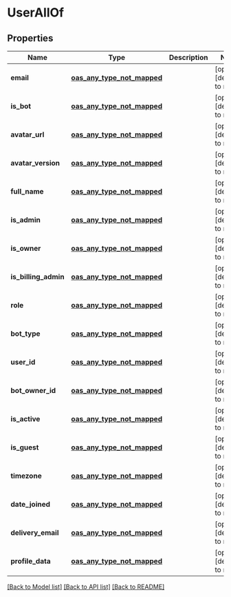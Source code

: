 # UserAllOf
## Properties

Name | Type | Description | Notes
------------ | ------------- | ------------- | -------------
**email** | [**oas_any_type_not_mapped**](.md) |  | [optional] [default to null]
**is\_bot** | [**oas_any_type_not_mapped**](.md) |  | [optional] [default to null]
**avatar\_url** | [**oas_any_type_not_mapped**](.md) |  | [optional] [default to null]
**avatar\_version** | [**oas_any_type_not_mapped**](.md) |  | [optional] [default to null]
**full\_name** | [**oas_any_type_not_mapped**](.md) |  | [optional] [default to null]
**is\_admin** | [**oas_any_type_not_mapped**](.md) |  | [optional] [default to null]
**is\_owner** | [**oas_any_type_not_mapped**](.md) |  | [optional] [default to null]
**is\_billing\_admin** | [**oas_any_type_not_mapped**](.md) |  | [optional] [default to null]
**role** | [**oas_any_type_not_mapped**](.md) |  | [optional] [default to null]
**bot\_type** | [**oas_any_type_not_mapped**](.md) |  | [optional] [default to null]
**user\_id** | [**oas_any_type_not_mapped**](.md) |  | [optional] [default to null]
**bot\_owner\_id** | [**oas_any_type_not_mapped**](.md) |  | [optional] [default to null]
**is\_active** | [**oas_any_type_not_mapped**](.md) |  | [optional] [default to null]
**is\_guest** | [**oas_any_type_not_mapped**](.md) |  | [optional] [default to null]
**timezone** | [**oas_any_type_not_mapped**](.md) |  | [optional] [default to null]
**date\_joined** | [**oas_any_type_not_mapped**](.md) |  | [optional] [default to null]
**delivery\_email** | [**oas_any_type_not_mapped**](.md) |  | [optional] [default to null]
**profile\_data** | [**oas_any_type_not_mapped**](.md) |  | [optional] [default to null]

[[Back to Model list]](../README.md#documentation-for-models) [[Back to API list]](../README.md#documentation-for-api-endpoints) [[Back to README]](../README.md)

